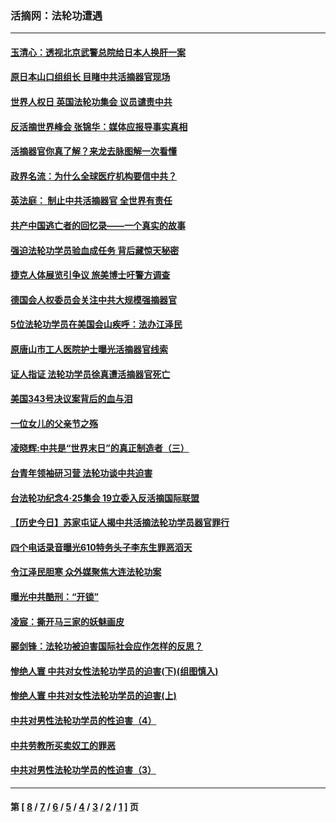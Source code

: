 ### 活摘网：法轮功遭遇
---
#### [玉清心：透视北京武警总院给日本人换肝一案](../../pages/nf5881/n13771978.md?11110430) 
#### [原日本山口组组长 目睹中共活摘器官现场](../../pages/nf5881/n13767360.md?11110430) 
#### [世界人权日 英国法轮功集会 议员谴责中共](../../pages/nf5881/n13431763.md?11110430) 
#### [反活摘世界峰会 张锦华：媒体应报导事实真相](../../pages/nf5881/n13278502.md?11110430) 
#### [活摘器官你真了解？来龙去脉图解一次看懂](../../pages/nf5881/n13013820.md?11110430) 
#### [政界名流：为什么全球医疗机构要信中共？](../../pages/nf5881/n11945479.md?11110430) 
#### [英法庭： 制止中共活摘器官 全世界有责任](../../pages/nf5881/n11330691.md?11110430) 
#### [共产中国逃亡者的回忆录——一个真实的故事](../../pages/nf5881/n10918649.md?11110430) 
#### [强迫法轮功学员验血成任务 背后藏惊天秘密](../../pages/nf5881/n4252384.md?11110430) 
#### [捷克人体展览引争议 旅美博士吁警方调查](../../pages/nf5881/n9429187.md?11110430) 
#### [德国会人权委员会关注中共大规模强摘器官](../../pages/nf5881/n8418950.md?11110430) 
#### [5位法轮功学员在美国会山疾呼：法办江泽民](../../pages/nf5881/n8101519.md?11110430) 
#### [原唐山市工人医院护士曝光活摘器官线索](../../pages/nf5881/n8076384.md?11110430) 
#### [证人指证 法轮功学员徐真遭活摘器官死亡](../../pages/nf5881/n8042467.md?11110430) 
#### [美国343号决议案背后的血与泪](../../pages/nf5881/n8020684.md?11110430) 
#### [一位女儿的父亲节之殇](../../pages/nf5881/n8014122.md?11110430) 
#### [凌晓辉:中共是“世界末日”的真正制造者（三）](../../pages/nf5881/n4210333.md?11110430) 
#### [台青年领袖研习营 法轮功谈中共迫害](../../pages/nf5881/n4141857.md?11110430) 
#### [台法轮功纪念4‧25集会 19立委入反活摘国际联盟](../../pages/nf5881/n4141821.md?11110430) 
#### [【历史今日】苏家屯证人揭中共活摘法轮功学员器官罪行](../../pages/nf5881/n4135912.md?11110430) 
#### [四个电话录音曝光610特务头子李东生罪恶滔天](../../pages/nf5881/n4040060.md?11110430) 
#### [令江泽民胆寒 众外媒聚焦大连法轮功案](../../pages/nf5881/n3932671.md?11110430) 
#### [曝光中共酷刑：“开锁”](../../pages/nf5881/n3889373.md?11110430) 
#### [凌宸：撕开马三家的妖魅画皮](../../pages/nf5881/n3849369.md?11110430) 
#### [郦剑锋：法轮功被迫害国际社会应作怎样的反思？](../../pages/nf5881/n3824560.md?11110430) 
#### [惨绝人寰 中共对女性法轮功学员的迫害(下)(组图慎入)](../../pages/nf5881/n3816285.md?11110430) 
#### [惨绝人寰 中共对女性法轮功学员的迫害(上)](../../pages/nf5881/n3815374.md?11110430) 
#### [中共对男性法轮功学员的性迫害（4）](../../pages/nf5881/n3769144.md?11110430) 
#### [中共劳教所买卖奴工的罪恶](../../pages/nf5881/n3769378.md?11110430) 
#### [中共对男性法轮功学员的性迫害（3）](../../pages/nf5881/n3768231.md?11110430) 

---
#### 第 [ [8](./8.md?11110430) / [7](./7.md?11110430) / [6](./6.md?11110430) / [5](./5.md?11110430) / [4](./4.md?11110430) / [3](./3.md?11110430) / [2](./2.md?11110430) / [1](./1.md?11110430) ] 页
